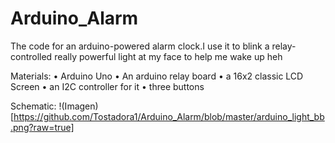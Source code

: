 # Arduino_Alarm
The code for an arduino-powered alarm clock.I use it to blink a relay-controlled really powerful light at my face to help me wake up heh

Materials:
• Arduino Uno
• An arduino relay board
• a 16x2 classic LCD Screen
• an I2C controller for it
• three buttons

Schematic:
!(Imagen)[https://github.com/Tostadora1/Arduino_Alarm/blob/master/arduino_light_bb.png?raw=true]
